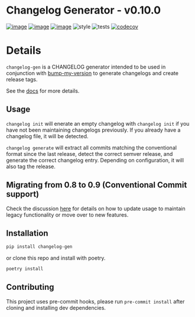 # Changelog Generator - v0.10.0
[![image](https://img.shields.io/pypi/v/changelog_gen.svg)](https://pypi.org/project/changelog_gen/)
[![image](https://img.shields.io/pypi/l/changelog_gen.svg)](https://pypi.org/project/changelog_gen/)
[![image](https://img.shields.io/pypi/pyversions/changelog_gen.svg)](https://pypi.org/project/changelog_gen/)
![style](https://github.com/NRWLDev/changelog-gen/actions/workflows/style.yml/badge.svg)
![tests](https://github.com/NRWLDev/changelog-gen/actions/workflows/tests.yml/badge.svg)
[![codecov](https://codecov.io/gh/NRWLDev/changelog-gen/branch/main/graph/badge.svg)](https://codecov.io/gh/NRWLDev/changelog-gen)

# Details

`changelog-gen` is a CHANGELOG generator intended to be used in conjunction
with [bump-my-version](https://github.com/callowayproject/bump-my-version) to generate
changelogs and create release tags.

See the [docs](https://nrwldev.github.io/changelog-gen) for more details.

## Usage

`changelog init` will enerate an empty changelog with `changelog init` if you
have not been maintaining changelogs previously. If you already have a
changelog file, it will be detected.

`changelog generate` will extract all commits matching the conventional format
since the last release, detect the correct semver release, and generate the
correct changelog entry. Depending on configuration, it will also tag the
release.

## Migrating from 0.8 to 0.9 (Conventional Commit support)
Check the discussion
[here](https://github.com/EdgyEdgemond/changelog-gen/discussions/98) for
details on how to update usage to maintain legacy functionality or move over to
new features.

## Installation

```bash
pip install changelog-gen
```

or clone this repo and install with poetry.

```bash
poetry install
```

## Contributing

This project uses pre-commit hooks, please run `pre-commit install` after
cloning and installing dev dependencies.
